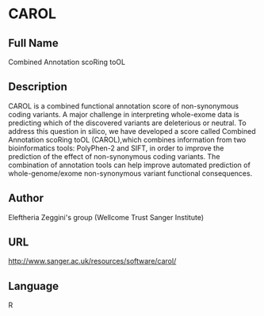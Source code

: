 # CAROL

## Full Name
Combined Annotation scoRing toOL

## Description
CAROL is a combined functional annotation score of non-synonymous coding variants. A major challenge in interpreting whole-exome data is predicting which of the discovered variants are deleterious or neutral. To address this question in silico, we have developed a score called Combined Annotation scoRing toOL (CAROL),which combines information from two bioinformatics tools: PolyPhen-2 and SIFT, in order to improve the prediction of the effect of non-synonymous coding variants. The combination of annotation tools can help improve automated prediction of whole-genome/exome non-synonymous variant functional consequences.

## Author
Eleftheria Zeggini's group (Wellcome Trust Sanger Institute)

## URL
http://www.sanger.ac.uk/resources/software/carol/

## Language
R